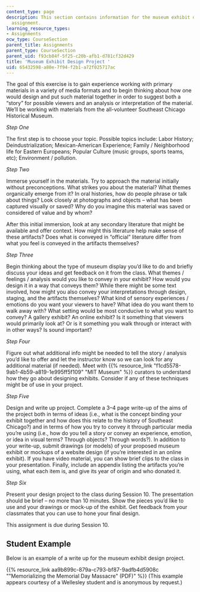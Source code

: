 ```yaml
---
content_type: page
description: This section contains information for the museum exhibit design project
  assignment.
learning_resource_types:
- Assignments
ocw_type: CourseSection
parent_title: Assignments
parent_type: CourseSection
parent_uid: f93cb84f-5f25-c20b-afb1-d781cf32d429
title: 'Museum Exhibit Design Project '
uid: 65432598-a80e-7f94-f2b1-a72f025717ac
---
```


The goal of this exercise is to gain experience working with primary materials in a variety of media formats and to begin thinking about how one would design and put such material together in order to suggest both a “story” for possible viewers and an analysis or interpretation of the material. We’ll be working with materials from the all-volunteer Southeast Chicago Historical Museum.

_Step One_

The first step is to choose your topic. Possible topics include: Labor History; Deindustrialization; Mexican-American Experience; Family / Neighborhood life for Eastern Europeans; Popular Culture (music groups, sports teams, etc); Environment / pollution.

_Step Two_

Immerse yourself in the materials. Try to approach the material initially without preconceptions. What strikes you about the material? What themes organically emerge from it? In oral histories, how do people phrase or talk about things? Look closely at photographs and objects – what has been captured visually or saved? Why do you imagine this material was saved or considered of value and by whom?

After this initial immersion, look at any secondary literature that might be available and offer context. How might this literature help make sense of these artifacts? Does what is conveyed in “official” literature differ from what you feel is conveyed in the artifacts themselves?

_Step Three_

Begin thinking about the type of museum display you’d like to do and briefly discuss your ideas and get feedback on it from the class. What themes / feelings / analysis would you like to convey in your exhibit? How would you design it in a way that conveys them? While there might be some text involved, how might you also convey your interpretations through design, staging, and the artifacts themselves? What kind of sensory experiences / emotions do you want your viewers to have? What idea do you want them to walk away with? What setting would be most conducive to what you want to convey? A gallery exhibit? An online exhibit? Is it something that viewers would primarily look at? Or is it something you walk through or interact with in other ways? Is sound important?

_Step Four_

Figure out what additional info might be needed to tell the story / analysis you’d like to offer and let the instructor know so we can look for any additional material (if needed). Meet with {{% resource_link "f1cd5578-9ab1-4b59-a819-1e995ff5f109" "MIT Museum" %}} curators to understand how they go about designing exhibits. Consider if any of these techniques might be of use in your project.

_Step Five_

Design and write up project. Complete a 3–4 page write-up of the aims of the project both in terms of ideas (i.e., what is the concept binding your exhibit together and how does this relate to the history of Southeast Chicago?) and in terms of how you try to convey it through particular media you’re using (i.e., how do you tell a story or convey an experience, emotion, or idea in visual terms? Through objects? Through words?). In addition to your write-up, submit drawings (or models) of your proposed museum exhibit or mockups of a website design (if you’re interested in an online exhibit). If you have video material, you can show brief clips to the class in your presentation. Finally, include an appendix listing the artifacts you’re using, what each item is, and give its year of origin and who donated it.

_Step Six_

Present your design project to the class during Session 10. The presentation should be brief – no more than 10 minutes. Show the pieces you’d like to use and your drawings or mock-up of the exhibit. Get feedback from your classmates that you can use to hone your final design.

This assignment is due during Session 10.

Student Example
---------------

Below is an example of a write up for the museum exhibit design project.

{{% resource_link aa9b899c-879a-c793-bf87-9adfb4d5908c "\"Memorializing the Memorial Day Massacre\" (PDF)" %}} (This example appears courtesy of a Wellesley student and is anonymous by request.)